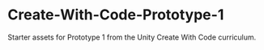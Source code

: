 # Create-With-Code-Prototype-1
Starter assets for Prototype 1 from the Unity Create With Code curriculum.
